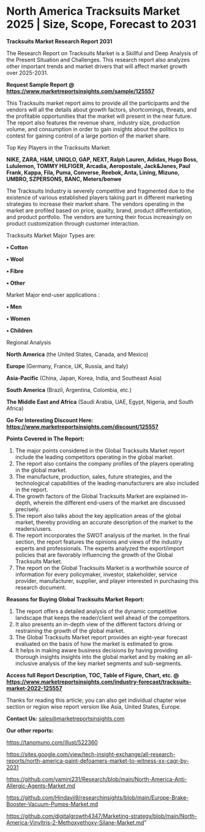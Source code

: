 # North America Tracksuits Market 2025 | Size, Scope, Forecast to 2031

<strong>Tracksuits Market Research Report 2031</strong>

The Research Report on Tracksuits Market is a Skillful and Deep Analysis of the Present Situation and Challenges. This research report also analyzes other important trends and market drivers that will affect market growth over 2025-2031.

<strong>Request Sample Report @ <a href=https://www.marketreportsinsights.com/sample/125557>https://www.marketreportsinsights.com/sample/125557</a></strong>

This Tracksuits market report aims to provide all the participants and the vendors will all the details about growth factors, shortcomings, threats, and the profitable opportunities that the market will present in the near future. The report also features the revenue share, industry size, production volume, and consumption in order to gain insights about the politics to contest for gaining control of a large portion of the market share.

Top Key Players in the Tracksuits Market:

<strong>NIKE, ZARA, H&M, UNIQLO, GAP, NEXT, Ralph Lauren, Adidas, Hugo Boss, Lululemon, TOMMY HILFIGER, Arcadia, Aeropostale, Jack&Jones, Paul Frank, Kappa, Fila, Puma, Converse, Reebok, Anta, Lining, Mizuno, UMBRO, SZPERSONS, BANC, Meters/bonwe</strong>

The Tracksuits Industry is severely competitive and fragmented due to the existence of various established players taking part in different marketing strategies to increase their market share. The vendors operating in the market are profiled based on price, quality, brand, product differentiation, and product portfolio. The vendors are turning their focus increasingly on product customization through customer interaction.

Tracksuits Market Major Types are:

<strong>• Cotton

• Wool

• Fibre

• Other</strong>

Market Major end-user applications :

<strong>• Men

• Women

• Children</strong>

Regional Analysis

</u><strong><b>North America</b></strong> (the United States, Canada, and Mexico)

<strong><b>Europe </b></strong>(Germany, France, UK, Russia, and Italy)

<strong><b>Asia-Pacific</b></strong> (China, Japan, Korea, India, and Southeast Asia)

<strong><b>South America</b></strong> (Brazil, Argentina, Colombia, etc.)

<strong><b>The Middle East and Africa</b></strong> (Saudi Arabia, UAE, Egypt, Nigeria, and South Africa)

<strong>Go For Interesting Discount Here: <a href=https://www.marketreportsinsights.com/discount/125557>https://www.marketreportsinsights.com/discount/125557</a></strong>

<strong>Points Covered in The Report:</strong>
<ol>
  <li>The major points considered in the Global Tracksuits Market report include the leading competitors operating in the global market.</li>
  <li>The report also contains the company profiles of the players operating in the global market.</li>
  <li>The manufacture, production, sales, future strategies, and the technological capabilities of the leading manufacturers are also included in the report.</li>
  <li>The growth factors of the Global Tracksuits Market are explained in-depth, wherein the different end-users of the market are discussed precisely.</li>
  <li>The report also talks about the key application areas of the global market, thereby providing an accurate description of the market to the readers/users.</li>
  <li>The report incorporates the SWOT analysis of the market. In the final section, the report features the opinions and views of the industry experts and professionals. The experts analyzed the export/import policies that are favorably influencing the growth of the Global Tracksuits Market.</li>
  <li>The report on the Global Tracksuits Market is a worthwhile source of information for every policymaker, investor, stakeholder, service provider, manufacturer, supplier, and player interested in purchasing this research document.</li>
</ol>
<strong>Reasons for Buying Global Tracksuits Market Report:</strong>

<ol>
  <li>The report offers a detailed analysis of the dynamic competitive landscape that keeps the reader/client well ahead of the competitors.</li>
  <li>It also presents an in-depth view of the different factors driving or restraining the growth of the global market.</li>
  <li>The Global Tracksuits Market report provides an eight-year forecast evaluated on the basis of how the market is estimated to grow.</li>
  <li>It helps in making aware business decisions by having providing thorough insights insights into the global market and by making an all-inclusive analysis of the key market segments and sub-segments.</li>
</ol>
<strong>Access full Report Description, TOC, Table of Figure, Chart, etc. @ <a href=https://www.marketreportsinsights.com/industry-forecast/tracksuits-market-2022-125557>https://www.marketreportsinsights.com/industry-forecast/tracksuits-market-2022-125557</a></strong>


Thanks for reading this article; you can also get individual chapter wise section or region wise report version like Asia, United States, Europe.

<strong>Contact Us:</strong>
sales@marketreportsinsights.com

<strong>Our other reports:</strong>

<a href=https://tanomuno.com/illust/522360>https://tanomuno.com/illust/522360</a>

<a href=https://sites.google.com/view/tech-insight-exchange/all-research-reports/north-america-paint-defoamers-market-to-witness-xx-cagr-by-2031>https://sites.google.com/view/tech-insight-exchange/all-research-reports/north-america-paint-defoamers-market-to-witness-xx-cagr-by-2031</a>

<a href=https://github.com/yamini231/Research/blob/main/North-America-Anti-Allergic-Agents-Market.md>https://github.com/yamini231/Research/blob/main/North-America-Anti-Allergic-Agents-Market.md</a>

<a href=https://github.com/Hindavii9/researchinsights/blob/main/Europe-Brake-Booster-Vacuum-Pumps-Market.md>https://github.com/Hindavii9/researchinsights/blob/main/Europe-Brake-Booster-Vacuum-Pumps-Market.md</a>

<a href=https://github.com/digitalgrowth4347/Marketing-strategy/blob/main/North-America-Vinyltris-2-Methoxyethoxy-Silane-Market.md>https://github.com/digitalgrowth4347/Marketing-strategy/blob/main/North-America-Vinyltris-2-Methoxyethoxy-Silane-Market.md</a>"
